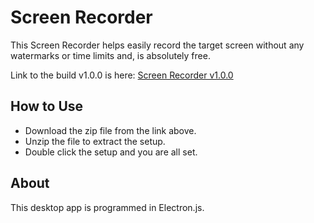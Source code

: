 # Screen Recorder

This Screen Recorder helps easily record the target screen without any watermarks or time limits and, is absolutely free.

Link to the build v1.0.0 is here: <a href = 'https://drive.google.com/file/d/1x7ntHEnIdoP6EszgA0aM2qL7ytENIQus/view?usp=sharing' target='_blank'>
Screen Recorder v1.0.0 </a>

## How to Use

- Download the zip file from the link above.
- Unzip the file to extract the setup.
- Double click the setup and you are all set.

## About

This desktop app is programmed in Electron.js.
